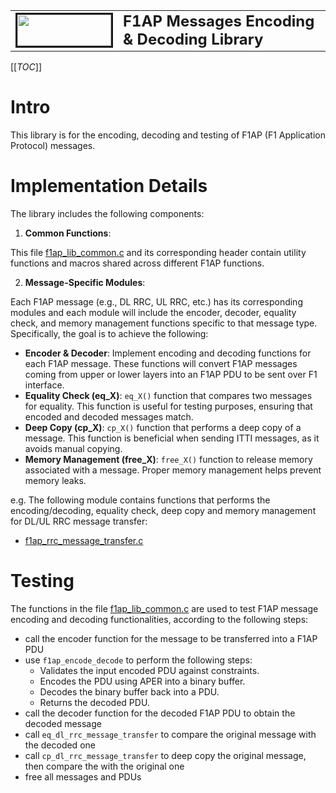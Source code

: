 <table style="border-collapse: collapse; border: none;">
  <tr style="border-collapse: collapse; border: none;">
    <td style="border-collapse: collapse; border: none;">
      <a href="http://www.openairinterface.org/">
         <img src="./images/oai_final_logo.png" alt="" border=3 height=50 width=150>
         </img>
      </a>
    </td>
    <td style="border-collapse: collapse; border: none; vertical-align: center;">
      <b><font size = "5">F1AP Messages Encoding & Decoding Library</font></b>
    </td>
  </tr>
</table>

[[_TOC_]]


# Intro

This library is for the encoding, decoding and testing of F1AP (F1 Application Protocol) messages.

# Implementation Details

The library includes the following components:

1. **Common Functions**:

This file [f1ap_lib_common.c](../../openair2/F1AP/lib/f1ap_lib_common.c) and its corresponding header contain utility functions and macros shared across different F1AP functions.

2. **Message-Specific Modules**:

Each F1AP message (e.g., DL RRC, UL RRC, etc.) has its corresponding modules and each module will include the encoder, decoder, equality check, and memory management functions specific to that message type. Specifically, the goal is to achieve the following:

* **Encoder & Decoder**: Implement encoding and decoding functions for each F1AP message. These functions will convert F1AP messages coming from upper or lower layers into an F1AP PDU to be sent over F1 interface.
* **Equality Check (eq_X)**: `eq_X()` function that compares two messages for equality. This function is useful for testing purposes, ensuring that encoded and decoded messages match.
* **Deep Copy (cp_X)**: `cp_X()` function that performs a deep copy of a message. This function is beneficial when sending ITTI messages, as it avoids manual copying.
* **Memory Management (free_X)**: `free_X()` function to release memory associated with a message. Proper memory management helps prevent memory leaks.

e.g. The following module contains functions that performs the encoding/decoding, equality check, deep copy and memory management for DL/UL RRC message transfer:

* [f1ap_rrc_message_transfer.c](../../openair2/F1AP/lib/f1ap_rrc_message_transfer.c)

# Testing

The functions in the file [f1ap_lib_common.c](../../openair2/F1AP/tests/f1ap_lib_test.c) are used to test F1AP message encoding and decoding functionalities, according to the following steps:

* call the encoder function for the message to be transferred into a F1AP PDU
* use `f1ap_encode_decode` to perform the following steps:
  - Validates the input encoded PDU against constraints.
  - Encodes the PDU using APER into a binary buffer.
  - Decodes the binary buffer back into a PDU.
  - Returns the decoded PDU.
* call the decoder function for the decoded F1AP PDU to obtain the decoded message
* call `eq_dl_rrc_message_transfer` to compare the original message with the decoded one
* call `cp_dl_rrc_message_transfer` to deep copy the original message, then compare the with the original one
* free all messages and PDUs




